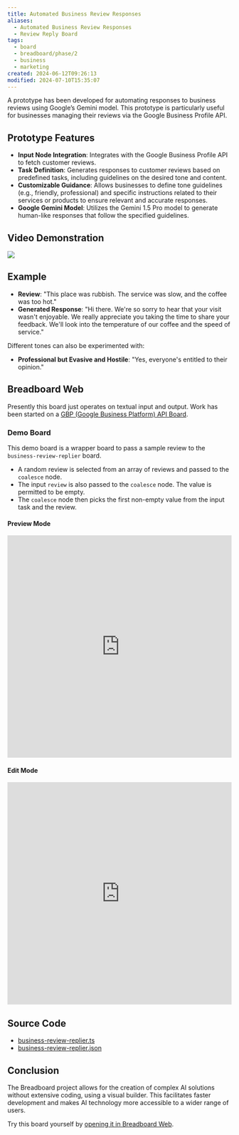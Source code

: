 ```yaml
---
title: Automated Business Review Responses
aliases:
  - Automated Business Review Responses
  - Review Reply Board
tags:
  - board
  - breadboard/phase/2
  - business
  - marketing
created: 2024-06-12T09:26:13
modified: 2024-07-10T15:35:07
---
```


A prototype has been developed for automating responses to business reviews using Google’s Gemini model. This prototype is particularly useful for businesses managing their reviews via the Google Business Profile API.

## Prototype Features

- **Input Node Integration**: Integrates with the Google Business Profile API to fetch customer reviews.
- **Task Definition**: Generates responses to customer reviews based on predefined tasks, including guidelines on the desired tone and content.
- **Customizable Guidance**: Allows businesses to define tone guidelines (e.g., friendly, professional) and specific instructions related to their services or products to ensure relevant and accurate responses.
- **Google Gemini Model**: Utilizes the Gemini 1.5 Pro model to generate human-like responses that follow the specified guidelines.

## Video Demonstration

![](https://www.youtube.com/embed/lFe6koESrH4?rel=0)

## Example

- **Review**: "This place was rubbish. The service was slow, and the coffee was too hot."
- **Generated Response**: "Hi there. We're so sorry to hear that your visit wasn't enjoyable. We really appreciate you taking the time to share your feedback. We'll look into the temperature of our coffee and the speed of service."

Different tones can also be experimented with:

- **Professional but Evasive and Hostile**: "Yes, everyone's entitled to their opinion."

## Breadboard Web

Presently this board just operates on textual input and output. Work has been started on a [GBP (Google Business Platform) API Board](projects/Breadboard/Phase%202/GBP%20API%20Board.md).

### Demo Board

This demo board is a wrapper board to pass a sample review to the `business-review-replier` board.

- A random review is selected from an array of reviews and passed to the `coalesce` node.
- The input `review` is also passed to the `coalesce` node. The value is permitted to be empty.
- The `coalesce` node then picks the first non-empty value from the input task and the review.

#### Preview Mode

<iframe src="https://breadboard-ai.web.app/?board=https://raw.githubusercontent.com/ExaDev/breadboard/business-review-reply/packages/visual-editor/public/example-boards/business-review-replier-demo.json&embed" style="width: 100%; height: 500px; border: 0;"></iframe>

#### Edit Mode

<iframe src="https://breadboard-ai.web.app/?board=https://raw.githubusercontent.com/ExaDev/breadboard/business-review-reply/packages/visual-editor/public/example-boards/business-review-replier-demo.json" style="width: 100%; height: 500px; border: 0;"></iframe>

## Source Code

- [business-review-replier.ts](https://github.com/ExaDev/breadboard/blob/business-review-reply/packages/breadboard-web/src/boards/business-review-replier.ts)
- [business-review-replier.json](https://github.com/ExaDev/breadboard/blob/business-review-reply/packages/visual-editor/public/example-boards/business-review-replier.json)

## Conclusion

The Breadboard project allows for the creation of complex AI solutions without extensive coding, using a visual builder. This facilitates faster development and makes AI technology more accessible to a wider range of users.

Try this board yourself by [opening it in Breadboard Web](https://breadboard-ai.web.app/?board=https://raw.githubusercontent.com/ExaDev/breadboard/business-review-reply/packages/visual-editor/public/example-boards/business-review-replier.json).
